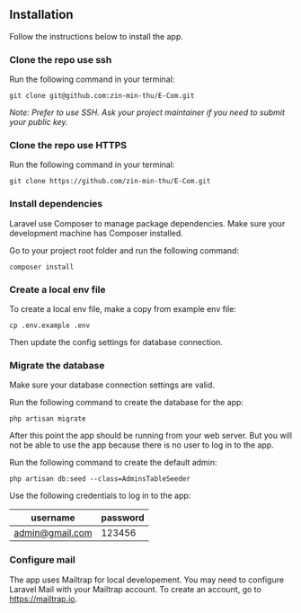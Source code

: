 ## Installation

Follow the instructions below to install the app.

### Clone the repo use ssh

Run the following command in your terminal:

```
git clone git@github.com:zin-min-thu/E-Com.git
```

*Note: Prefer to use SSH. Ask your project maintainer if you need to submit your public key.*

### Clone the repo use HTTPS

Run the following command in your terminal:

```
git clone https://github.com/zin-min-thu/E-Com.git
```
### Install dependencies

Laravel use Composer to manage package dependencies. Make sure your development machine has Composer installed.

Go to your project root folder and run the following command:

```
composer install
```

### Create a local env file

To create a local env file, make a copy from example env file:

```
cp .env.example .env
```

Then update the config settings for database connection.

### Migrate the database

Make sure your database connection settings are valid.

Run the following command to create the database for the app:

```
php artisan migrate
```

After this point the app should be running from your web server. But you will not be able to use the app because there is no user to log in to the app.

Run the following command to create the default admin:

```
php artisan db:seed --class=AdminsTableSeeder
```

Use the following credentials to log in to the app:

| username               | password |
|------------------------|----------|
| admin@gmail.com        | 123456   |

### Configure mail

The app uses Mailtrap for local developement. You may need to configure Laravel Mail with your Mailtrap account. To create an account, go to https://mailtrap.io.
